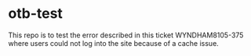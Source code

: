 # otb-test

This repo is to test the error described in this ticket WYNDHAM8105-375 where users could not log into the site because of a cache issue.
